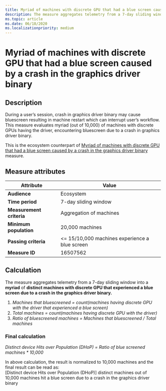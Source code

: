 ```yaml
---
title: Myriad of machines with discrete GPU that had a blue screen caused by a crash in the graphics driver binary
description: The measure aggregates telemetry from a 7-day sliding window into a myriad of distinct machines with discrete GPU that experienced a bluescreen caused by a crash in the graphics driver binary
ms.topic: article
ms.date: 06/18/2020
ms.localizationpriority: medium
---
```


# Myriad of machines with discrete GPU that had a blue screen caused by a crash in the graphics driver binary

## Description

During a user’s session, crash in graphics driver binary may cause bluescreen resulting in machine restart which can interrupt user’s workflow. This measure evaluates myriad (out of 10,000) of machines with discrete GPUs having the driver, encountering bluescreen due to a crash in graphics driver binary. 

This is the ecosystem counterpart of [Myriad of machines with discrete GPU that had a blue screen caused by a crash in the graphics driver binary](https://docs.microsoft.com/windows-hardware/drivers/dashboard/myriad-of-machines-that-had-blue-screen-caused-by-crash-in-graphics-driver-binary-discrete-standard)  measure.

## Measure attributes

|Attribute|Value|
|----|----|
|**Audience**|Ecosystem|
|**Time period**|7-day sliding window|
|**Measurement criteria**|Aggregation of machines|
|**Minimum population**|20,000 machines|
|**Passing criteria**|<= 15/10,000 machines experience a blue screen|
|**Measure ID**|16507562|

## Calculation

The measure aggregates telemetry from a 7-day sliding window into a **myriad** of **distinct machines with discrete GPU that experienced a blue screen due to a crash in the graphics driver binary.**
1. *Machines that bluescreened = count(machines having discrete GPU with the driver that experienced a blue screen)*
2. *Total machines = count(machines having discrete GPU with the driver)*
3. *Ratio of bluescreened machines = Machines that bluescreened / Total machines*

### Final calculation

*Distinct device Hits over Population (DHoP) = Ratio of blue screened machines * 10,000*

In above calculation, the result is normalized to 10,000 machines and the final result can be read as:   
[Distinct device Hits over Population (DHoP)] distinct machines out of 10,000 machines hit a blue screen due to a crash in the graphics driver binary

